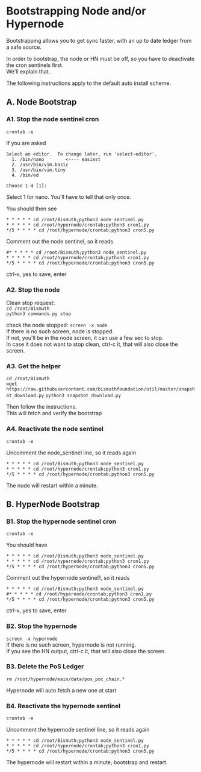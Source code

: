 # Bootstrapping Node and/or Hypernode

Bootstrapping allows you to get sync faster, with an up to date ledger from a safe source.

In order to bootstrap, the node or HN must be off, so you have to deactivate the cron sentinels first.  
We'll explain that.

The following instructions apply to the default auto install scheme.

## A. Node Bootstrap

### A1. Stop the node sentinel cron

`crontab -e`

If you are asked
```
Select an editor.  To change later, run 'select-editor'.
  1. /bin/nano        <---- easiest
  2. /usr/bin/vim.basic
  3. /usr/bin/vim.tiny
  4. /bin/ed

Choose 1-4 [1]:
```
Select 1 for nano. You'll have to tell that only once.

You should then see
```
* * * * * cd /root/Bismuth;python3 node_sentinel.py
* * * * * cd /root/hypernode/crontab;python3 cron1.py
*/5 * * * * cd /root/hypernode/crontab;python3 cron5.py
```

Comment out the node sentinel, so it reads
```
#* * * * * cd /root/Bismuth;python3 node_sentinel.py
* * * * * cd /root/hypernode/crontab;python3 cron1.py
*/5 * * * * cd /root/hypernode/crontab;python3 cron5.py
```

ctrl-x, yes to save, enter

### A2. Stop the node

Clean stop request:  
`cd /root/Bismuth`  
`python3 commands.py stop`

check the node stopped:
`screen -x node`  
If there is no such screen, node is stopped.  
If not, you'll be in the node screen, it can use a few sec to stop.  
In case it does not want to stop clean, ctrl-c it, that will also close the screen.

### A3. Get the helper

`cd /root/Bismuth`  
`wget https://raw.githubusercontent.com/bismuthfoundation/util/master/snapshot_download.py`
`python3 snapshot_download.py`

Then follow the instructions.  
This will fetch and verify the bootstrap

### A4. Reactivate the node sentinel

`crontab -e`

Uncomment the node_sentinel line, so it reads again  
```
* * * * * cd /root/Bismuth;python3 node_sentinel.py
* * * * * cd /root/hypernode/crontab;python3 cron1.py
*/5 * * * * cd /root/hypernode/crontab;python3 cron5.py
```

The node will restart within a minute.

## B. HyperNode Bootstrap

### B1. Stop the hypernode sentinel cron

`crontab -e`

You should have 
```
* * * * * cd /root/Bismuth;python3 node_sentinel.py
* * * * * cd /root/hypernode/crontab;python3 cron1.py
*/5 * * * * cd /root/hypernode/crontab;python3 cron5.py
```

Comment out the hypernode sentinel1, so it reads
```
* * * * * cd /root/Bismuth;python3 node_sentinel.py
#* * * * * cd /root/hypernode/crontab;python3 cron1.py
*/5 * * * * cd /root/hypernode/crontab;python3 cron5.py
```

ctrl-x, yes to save, enter

### B2. Stop the hypernode

`screen -x hypernode`  
If there is no such screen, hypernode is not running.  
If you see the HN output, ctrl-c it, that will also close the screen.

### B3. Delete the PoS Ledger

`rm /root/hypernode/main/data/pos_poc_chain.*`  

Hypernode will auto fetch a new one at start

### B4. Reactivate the hypernode sentinel

`crontab -e`

Uncomment the hypernode sentinel line, so it reads again  
```
* * * * * cd /root/Bismuth;python3 node_sentinel.py
* * * * * cd /root/hypernode/crontab;python3 cron1.py
*/5 * * * * cd /root/hypernode/crontab;python3 cron5.py
```

The hypernode will restart within a minute, bootstrap and restart.

